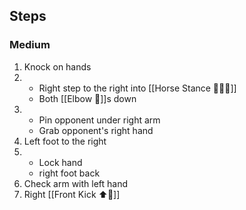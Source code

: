 ## Steps

### Medium
1. Knock on hands
2. 
     - Right step to the right into [[Horse Stance 🏇🧍‍♂️]]
     - Both [[Elbow 💪]]s down
3. 
     - Pin opponent under right arm
     - Grab opponent's right hand
4. Left foot to the right
5. 
     - Lock hand
     - right foot back
6. Check arm with left hand 
7. Right [[Front Kick ⬆️🦵]]